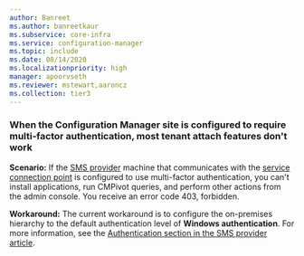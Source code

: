 ```yaml
---
author: Banreet
ms.author: banreetkaur
ms.subservice: core-infra
ms.service: configuration-manager
ms.topic: include
ms.date: 08/14/2020
ms.localizationpriority: high
manager: apoorvseth
ms.reviewer: mstewart,aaroncz 
ms.collection: tier3
---
```

<!--Don't apply H2 in this include file since they are context driven by article-->

### <a name="bkmk_mfa"></a> When the Configuration Manager site is configured to require multi-factor authentication, most tenant attach features don't work
<!--7986450, 7988266-->
**Scenario:** If the [SMS provider](../../core/plan-design/hierarchy/plan-for-the-sms-provider.md) machine that communicates with the [service connection point](../../core/servers/deploy/configure/about-the-service-connection-point.md) is configured to use multi-factor authentication, you can't install applications, run CMPivot queries, and perform other actions from the admin console. You receive an error code 403, forbidden.  

**Workaround:** The current workaround is to configure the on-premises hierarchy to the default authentication level of **Windows authentication**. For more information, see the [Authentication section in the SMS provider article](../../core/plan-design/hierarchy/plan-for-the-sms-provider.md#authentication).

